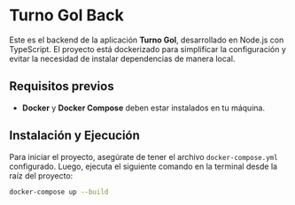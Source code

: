 # Turno Gol Back

Este es el backend de la aplicación **Turno Gol**, desarrollado en Node.js con TypeScript. El proyecto está dockerizado para simplificar la configuración y evitar la necesidad de instalar dependencias de manera local.

## Requisitos previos

- **Docker** y **Docker Compose** deben estar instalados en tu máquina.

## Instalación y Ejecución

Para iniciar el proyecto, asegúrate de tener el archivo `docker-compose.yml` configurado. Luego, ejecuta el siguiente comando en la terminal desde la raíz del proyecto:

```bash
docker-compose up --build
